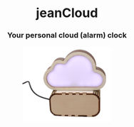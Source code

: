 <p align="center">
<h1 align="center">jeanCloud</h1>
<h3 align="center">Your personal cloud (alarm) clock</h3>
</p>

<p align="center">
<img src="https://github.com/oberlab/jeanCloud/blob/master/img/jean.png" width="200"/>

</p>
<br>
<br>
